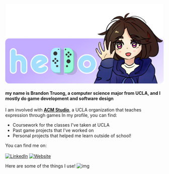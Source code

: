 <!---
Thanks for checking out my readme! Feel free to use it as a template or as a guide if you liked my design.
--->

![Hello by me](https://raw.githubusercontent.com/BrandTruong/brandtruong.github.io/master/images/Frame%202lowres.png)
#### my name is Brandon Truong, a computer science major from UCLA, and I mostly do game development and software design

I am involved with **[ACM Studio](https://acmstudio.carrd.co)**, a UCLA organization that teaches expression through games
In my profile, you can find:
* Coursework for the classes I've taken at UCLA
* Past game projects that I've worked on
* Personal projects that helped me learn outside of school!

You can find me on: <br /><br />
[<img alt="LinkedIn" src="https://img.shields.io/badge/LinkedIn-0077B5?style=for-the-badge&logo=linkedin&logoColor=white"/>](https://www.linkedin.com/in/brandtruong/)
 [<img alt="Website" src="https://img.shields.io/badge/website-000000?style=for-the-badge&logo=About.me&logoColor=white"/>](https://brandtruong.github.io/)

Here are some of the things I use!
![img](https://img.shields.io/badge/Figma-F24E1E?style=for-the-badge&logo=figma&logoColor=white)
